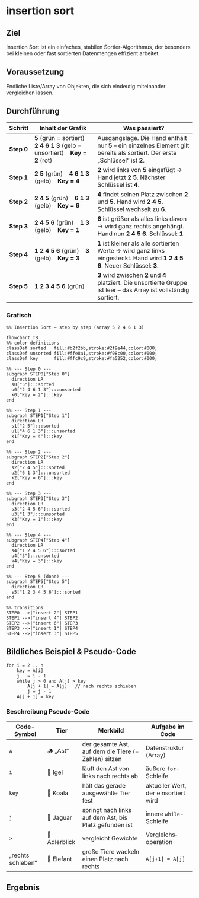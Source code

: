 # insertion sort

## Ziel

Insertion Sort ist ein einfaches, stabilen Sortier-Algorithmus, der besonders bei kleinen oder fast sortierten Daten­mengen effizient arbeitet. 

## Voraussetzung

Endliche Liste/Array von Objekten, die sich eindeutig miteinander vergleichen lassen.

## Durchführung

| Schritt | Inhalt der Grafik | Was passiert? |
|---------|------------------|---------------|
| **Step&nbsp;0** | **5** (grün = sortiert) &nbsp;&nbsp; **2 4 6 1 3** (gelb = unsortiert) &nbsp;&nbsp; **Key = 2** (rot) | Ausgangslage. Die Hand enthält nur **5** – ein einzelnes Element gilt bereits als sortiert. Der erste „Schlüssel“ ist **2**. |
| **Step&nbsp;1** | **2 5** (grün) &nbsp;&nbsp; **4 6 1 3** (gelb) &nbsp;&nbsp; **Key = 4** | **2** wird links von **5** eingefügt → Hand jetzt **2 5**. Nächster Schlüssel ist **4**. |
| **Step&nbsp;2** | **2 4 5** (grün) &nbsp;&nbsp; **6 1 3** (gelb) &nbsp;&nbsp; **Key = 6** | **4** findet seinen Platz zwischen **2** und **5**. Hand wird **2 4 5**. Schlüssel wechselt zu **6**. |
| **Step&nbsp;3** | **2 4 5 6** (grün) &nbsp;&nbsp; **1 3** (gelb) &nbsp;&nbsp; **Key = 1** | **6** ist größer als alles links davon → wird ganz rechts angehängt. Hand nun **2 4 5 6**. Schlüssel: **1**. |
| **Step&nbsp;4** | **1 2 4 5 6** (grün) &nbsp;&nbsp; **3** (gelb) &nbsp;&nbsp; **Key = 3** | **1** ist kleiner als alle sortierten Werte → wird ganz links eingesteckt. Hand wird **1 2 4 5 6**. Neuer Schlüssel: **3**. |
| **Step&nbsp;5** | **1 2 3 4 5 6** (grün) | **3** wird zwischen **2** und **4** platziert. Die unsortierte Gruppe ist leer – das Array ist vollständig sortiert. |


### Grafisch

```mermaid
%% Insertion Sort – step by step (array 5 2 4 6 1 3)

flowchart TB
%% color definitions
classDef sorted   fill:#b2f2bb,stroke:#2f9e44,color:#000;
classDef unsorted fill:#ffe8a1,stroke:#f08c00,color:#000;
classDef key      fill:#ffc9c9,stroke:#fa5252,color:#000;

%% --- Step 0 ---
subgraph STEP0["Step 0"]
  direction LR
  s0["5"]:::sorted
  u0["2 4 6 1 3"]:::unsorted
  k0["Key = 2"]:::key
end

%% --- Step 1 ---
subgraph STEP1["Step 1"]
  direction LR
  s1["2 5"]:::sorted
  u1["4 6 1 3"]:::unsorted
  k1["Key = 4"]:::key
end

%% --- Step 2 ---
subgraph STEP2["Step 2"]
  direction LR
  s2["2 4 5"]:::sorted
  u2["6 1 3"]:::unsorted
  k2["Key = 6"]:::key
end

%% --- Step 3 ---
subgraph STEP3["Step 3"]
  direction LR
  s3["2 4 5 6"]:::sorted
  u3["1 3"]:::unsorted
  k3["Key = 1"]:::key
end

%% --- Step 4 ---
subgraph STEP4["Step 4"]
  direction LR
  s4["1 2 4 5 6"]:::sorted
  u4["3"]:::unsorted
  k4["Key = 3"]:::key
end

%% --- Step 5 (done) ---
subgraph STEP5["Step 5"]
  direction LR
  s5["1 2 3 4 5 6"]:::sorted
end

%% transitions
STEP0 -->|"insert 2"| STEP1
STEP1 -->|"insert 4"| STEP2
STEP2 -->|"insert 6"| STEP3
STEP3 -->|"insert 1"| STEP4
STEP4 -->|"insert 3"| STEP5

```

## Bildliches Beispiel & Pseudo-Code

```
for i = 2 .. n
    key = A[i]
    j   = i - 1
    while j > 0 and A[j] > key
        A[j + 1] = A[j]   // nach rechts schieben
        j = j - 1
    A[j + 1] = key
```

### Beschreibung Pseudo-Code

| Code-Symbol        | Tier          | Merkbild                                                         | Aufgabe im Code              |
|--------------------|--------------|------------------------------------------------------------------|------------------------------|
| `A`                | 🪵 „Ast“      | der gesamte Ast, auf dem die Tiere (= Zahlen) sitzen             | Daten­struktur (Array)       |
| `i`                | 🦔 Igel       | läuft den Ast von links nach rechts ab                           | äußere `for`-Schleife        |
| `key`              | 🐨 Koala      | hält das gerade ausgewählte Tier fest                            | aktueller Wert, der einsortiert wird |
| `j`                | 🐆 Jaguar     | springt nach links auf dem Ast, bis Platz gefunden ist           | innere `while`-Schleife      |
| `>`                | 🦅 Adlerblick | vergleicht Gewichte                                              | Vergleichs­operation         |
| „rechts schieben“  | 🐘 Elefant    | große Tiere wackeln einen Platz nach rechts                      | `A[j+1] = A[j]`              ||




## Ergebnis
<!-- Zeit-/Speicherkomplexität, Beispielausgabe, Tests -->
